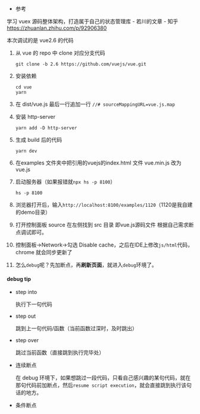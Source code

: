 * 参考

学习 vuex 源码整体架构，打造属于自己的状态管理库 - 若川的文章 - 知乎 https://zhuanlan.zhihu.com/p/92906380



本次调试的是 vue2.6 的代码

1. 从 vue 的 repo 中 clone 对应分支代码

   ```
   git clone -b 2.6 https://github.com/vuejs/vue.git
   ```

2. 安装依赖

   ```
   cd vue
   yarn
   ```

3.  在 dist/vue.js 最后一行追加一行 `//# sourceMappingURL=vue.js.map`

4. 安装 http-server

   ```
   yarn add -D http-server
   ```

5. 生成 build 后的代码

   ```
   yarn dev
   ```

6.  在examples 文件夹中把引用的vuejs的index.html 文件 vue.min.js 改为 vue.js

7. 启动服务器（如果报错就`npx hs -p 8100`）

   ```
   hs -p 8100 
   ```

8. 浏览器打开后，输入`http://localhost:8100/examples/1120`（1120是我自建的demo目录）

9. 打开控制面板 source 在左侧找到  src 目录 即vue.js源码文件 根据自己需求断点调试即可。

10. 控制面板->Network->勾选 Disable cache，之后在IDE上修改`js/html`代码，chrome 就会同步更新了
11. 怎么`debug`呢？先加断点，再**刷新页面**，就进入`debug`环境了。



#### debug tip

* step into

  执行下一句代码

* step out

  跳到上一句代码/函数（当前函数过深时，及时跳出）

* step over

  跳过当前函数（直接跳到执行完毕处）

* 连续断点

  在 debug 环境下，如果想跳过一段代码，只看自己感兴趣的某句代码，就在那句代码前加断点，然后`resume script execution`，就会直接跳到执行该句话的地方。

* 条件断点





